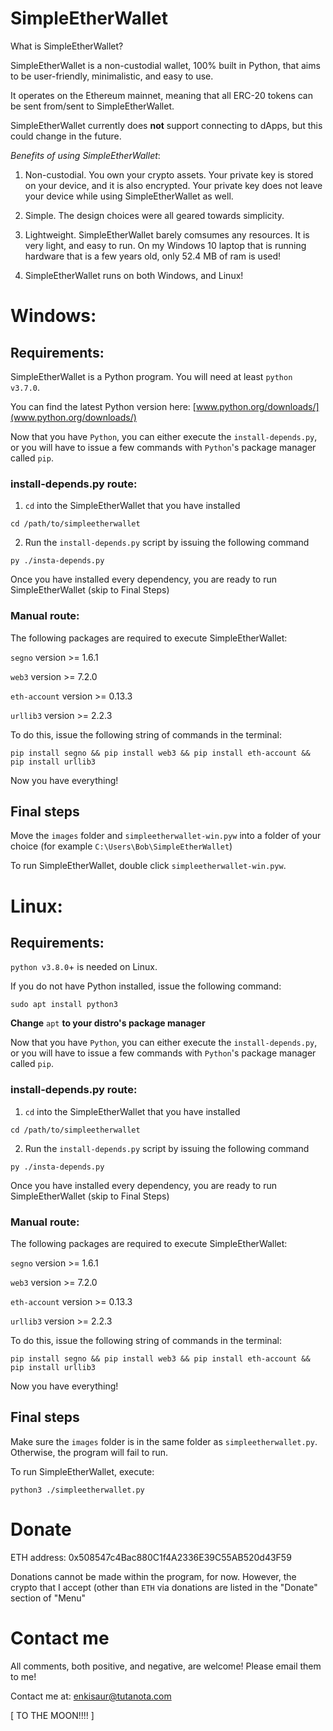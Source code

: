# SimpleEtherWallet

What is SimpleEtherWallet?

SimpleEtherWallet is a non-custodial wallet, 100% built in Python, that aims to be user-friendly, minimalistic, and easy to use.

It operates on the Ethereum mainnet, meaning that all ERC-20 tokens can be sent from/sent to SimpleEtherWallet.

SimpleEtherWallet currently does **not** support connecting to dApps, but this could change in the future.

*Benefits of using SimpleEtherWallet*:
1. Non-custodial. You own your crypto assets. Your private key is stored on your device, and it is also encrypted. Your private key does not leave your device while using SimpleEtherWallet as well.

2. Simple. The design choices were all geared towards simplicity.

3. Lightweight. SimpleEtherWallet barely comsumes any resources. It is very light, and easy to run.
    On my Windows 10 laptop that is running hardware that is a few years old, only 52.4 MB of ram is used!

4. SimpleEtherWallet runs on both Windows, and Linux!

# Windows:

## Requirements:
SimpleEtherWallet is a Python program. You will need at least `python v3.7.0`.

You can find the latest Python version here: [www.python.org/downloads/](www.python.org/downloads/)

Now that you have `Python`, you can either execute the `install-depends.py`, or
you will have to issue a few commands with `Python`'s package manager called `pip`.

### install-depends.py route:
1. `cd` into the SimpleEtherWallet that you have installed

```
cd /path/to/simpleetherwallet
```

2. Run the `install-depends.py` script by issuing the following command

```
py ./insta-depends.py
```

Once you have installed every dependency, you are ready to run SimpleEtherWallet (skip to Final Steps)

### Manual route:
The following packages are required to execute SimpleEtherWallet:

`segno` version >= 1.6.1

`web3` version >= 7.2.0

`eth-account` version >= 0.13.3

`urllib3` version >= 2.2.3

To do this, issue the following string of commands in the terminal:

```
pip install segno && pip install web3 && pip install eth-account && pip install urllib3
```

Now you have everything!

## Final steps
Move the `images` folder and `simpleetherwallet-win.pyw` into a folder of your choice (for example `C:\Users\Bob\SimpleEtherWallet`)

To run SimpleEtherWallet, double click `simpleetherwallet-win.pyw`.

# Linux:

## Requirements:
`python v3.8.0`+ is needed on Linux.

If you do not have Python installed, issue the following command:

```
sudo apt install python3
```

**Change** `apt` **to your distro's package manager**

Now that you have `Python`, you can either execute the `install-depends.py`, or
you will have to issue a few commands with `Python`'s package manager called `pip`.

### install-depends.py route:
1. `cd` into the SimpleEtherWallet that you have installed

```
cd /path/to/simpleetherwallet
```

2. Run the `install-depends.py` script by issuing the following command

```
py ./insta-depends.py
```

Once you have installed every dependency, you are ready to run SimpleEtherWallet (skip to Final Steps)

### Manual route:
The following packages are required to execute SimpleEtherWallet:

`segno` version >= 1.6.1

`web3` version >= 7.2.0

`eth-account` version >= 0.13.3

`urllib3` version >= 2.2.3

To do this, issue the following string of commands in the terminal:

```
pip install segno && pip install web3 && pip install eth-account && pip install urllib3
```

Now you have everything!

## Final steps
Make sure the `images` folder is in the same folder as `simpleetherwallet.py`. Otherwise, the program will fail to run.

To run SimpleEtherWallet, execute:

```
python3 ./simpleetherwallet.py
```

# Donate

ETH address: 0x508547c4Bac880C1f4A2336E39C55AB520d43F59

Donations cannot be made within the program, for now. However, the crypto that I accept (other than `ETH` via donations are listed in the "Donate" section of "Menu"

# Contact me

All comments, both positive, and negative, are welcome! Please email them to me!

Contact me at: <enkisaur@tutanota.com>

[ TO THE MOON!!!! ]


